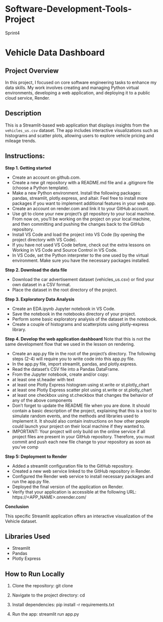 # Software-Development-Tools-Project
Sprint4

# Vehicle Data Dashboard

## Project Overview
In this project, I focused on core software engineering tasks to enhance my data skills. My work involves creating and managing Python virtual environments, developing a web application, and deploying it to a public cloud service, Render.

## Description
This is a Streamlit-based web application that displays insights from the `vehicles_us.csv` dataset. The app includes interactive visualizations such as histograms and scatter plots, allowing users to explore vehicle pricing and mileage trends.

## Instructions:
**Step 1. Getting started**
- Create an account on github.com.
- Create a new git repository with a README.md file and a .gitignore file (choose a Python template).
- Make a new Python environment. Install the following packages: pandas, streamlit, plotly.express, and altair. Feel free to install more packages if you want to implement additional features in your web app.
- Create an account on render.com and link it to your GitHub account.
- Use git to clone your new project’s git repository to your local machine. From now on, you’ll be working on the project on your local machine, and then committing and pushing the changes back to the GitHub repository.
- Install VS Code and load the project into VS Code (by opening the project directory with VS Code).
- If you have not used VS Code before, check out the extra lessons on Working in VS Code and Source Control in VS Code.
- In VS Code, set the Python interpreter to the one used by the virtual environment. Make sure you have the necessary packages installed.

**Step 2. Download the data file**
- Download the car advertisement dataset (vehicles_us.csv) or find your own dataset in a CSV format.
- Place the dataset in the root directory of the project.

**Step 3. Exploratory Data Analysis**
- Create an EDA.ipynb Jupyter notebook in VS Code.
- Save the notebook in the notebooks directory of your project.
- Perform some basic exploratory analysis of the dataset in the notebook.
- Create a couple of histograms and scatterplots using plotly-express library.

**Step 4. Develop the web application dashboard**
Note that this is not the same development flow that we used in the lesson on rendering.
- Create an app.py file in the root of the project’s directory. The following steps (2-4) will require you to write code into this app.py file.
- In the app.py file, import streamlit, pandas, and plotly.express.
- Read the dataset’s CSV file into a Pandas DataFrame.
- From the Jupyter notebook, create and/or copy:
 - at least one st.header with text
 - at least one Plotly Express histogram using st.write or st.plotly_chart
 - at least one Plotly Express scatter plot using st.write or st.plotly_chart
 - at least one checkbox using st.checkbox that changes the behavior of any of the above components
- Don’t forget to update the README file when you are done. It should contain a basic description of the project, explaining that this is a tool to simulate random events, and the methods and libraries used to implement it. It should also contain instructions on how other people could launch your project on their local machine if they wanted to.
- IMPORTANT: Your project will only build on the online service if all project files are present in your GitHub repository. Therefore, you must commit and push each new file change to your repository as soon as you’ve comp

**Step 5: Deployment to Render**
- Added a streamlit configuration file to the GitHub repository.
- Created a new web service linked to the GitHub repository in Render.
- Configured the Render web service to install necessary packages and run the app.py file.
- Deployed the final version of the application on Render.
- Verify that your application is accessible at the following URL: https://<APP_NAME>.onrender.com/

**Conclusion**

This specific Streamlit application offers an interactive visualization of the Vehicle dataset.

## Libraries Used
- Streamlit
- Pandas
- Plotly Express

## How to Run Locally
1. Clone the repository:
git clone <repo-url>

2. Navigate to the project directory:
cd <project-folder>

3. Install dependencies:
pip install -r requirements.txt

4. Run the app:
streamlit run app.py